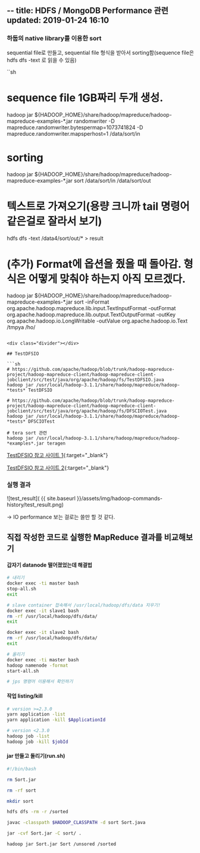 --
title: HDFS / MongoDB Performance 관련
updated: 2019-01-24 16:10
---

### 하둡의 native library를 이용한 sort

sequential file로 만들고, sequential file 형식을 받아서 sorting함(sequence file은 hdfs dfs -text <src> 로 읽을 수 있음)

``sh
# sequence file 1GB짜리 두개 생성.
hadoop jar ${HADOOP_HOME}/share/hadoop/mapreduce/hadoop-mapreduce-examples-*.jar randomwriter -D mapreduce.randomwriter.bytespermap=1073741824 -D mapreduce.randomwriter.mapsperhost=1 /data/sort/in

# sorting
hadoop jar ${HADOOP_HOME}/share/hadoop/mapreduce/hadoop-mapreduce-examples-*.jar sort /data/sort/in /data/sort/out

# 텍스트로 가져오기(용량 크니까 tail 명령어 같은걸로 잘라서 보기)
hdfs dfs -text /data4/sort/out/* > result

# (추가) Format에 옵션을 줬을 때 돌아감. 형식은 어떻게 맞춰야 하는지 아직 모르겠다.
hadoop jar ${HADOOP_HOME}/share/hadoop/mapreduce/hadoop-mapreduce-examples-*.jar sort -inFormat org.apache.hadoop.mapreduce.lib.input.TextInputFormat -outFormat org.apache.hadoop.mapreduce.lib.output.TextOutputFormat -outKey org.apache.hadoop.io.LongWritable -outValue org.apache.hadoop.io.Text /tmpya /ho/
```

<div class="divider"></div>

## TestDFSIO

```sh
# https://github.com/apache/hadoop/blob/trunk/hadoop-mapreduce-project/hadoop-mapreduce-client/hadoop-mapreduce-client-jobclient/src/test/java/org/apache/hadoop/fs/TestDFSIO.java
hadoop jar /usr/local/hadoop-3.1.1/share/hadoop/mapreduce/hadoop-*tests* TestDFSIO

# https://github.com/apache/hadoop/blob/trunk/hadoop-mapreduce-project/hadoop-mapreduce-client/hadoop-mapreduce-client-jobclient/src/test/java/org/apache/hadoop/fs/DFSCIOTest.java
hadoop jar /usr/local/hadoop-3.1.1/share/hadoop/mapreduce/hadoop-*tests* DFSCIOTest

# tera sort 관련
hadoop jar /usr/local/hadoop-3.1.1/share/hadoop/mapreduce/hadoop-*examples*.jar teragen
```

[TestDFSIO 참고 사이트 1](https://medium.com/ymedialabs-innovation/hadoop-performance-evaluation-by-benchmarking-and-stress-testing-with-terasort-and-testdfsio-444b22c77db2){:target="_blank"}

[TestDFSIO 참고 사이트 2](https://community.pivotal.io/s/article/Running-DFSIO-MapReduce-benchmark-test){:target="_blank"}


### 실행 결과

![test_result]( {{ site.baseurl }}/assets/img/hadoop-commands-history/test_result.png)

-> IO performance 보는 걸로는 쓸만 할 것 같다.

<div class="divider"></div>
<div class="divider"></div>

## 직접 작성한 코드로 실행한 MapReduce 결과를 비교해보기

#### 갑자기 datanode 떨어졌었는데 해결법

```sh
# 내리기
docker exec -ti master bash 
stop-all.sh
exit

# slave container 접속해서 /usr/local/hadoop/dfs/data 지우기!
docker exec -it slave1 bash 
rm -rf /usr/local/hadoop/dfs/data/
exit

docker exec -it slave2 bash 
rm -rf /usr/local/hadoop/dfs/data/
exit

# 올리기
docker exec -ti master bash 
hadoop namenode -format
start-all.sh

# jps 명령어 이용해서 확인하기
```

#### 작업 listing/kill

```sh
# version >=2.3.0
yarn application -list
yarn application -kill $ApplicationId

# version <2.3.0
hadoop job -list
hadoop job -kill $jobId
```

#### jar 만들고 돌리기(run.sh)

```sh
#!/bin/bash

rm Sort.jar

rm -rf sort

mkdir sort

hdfs dfs -rm -r /sorted

javac -classpath $HADOOP_CLASSPATH -d sort Sort.java

jar -cvf Sort.jar -C sort/ .

hadoop jar Sort.jar Sort /unsored /sorted
```
